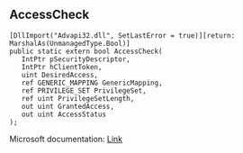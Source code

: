 ## AccessCheck

```
[DllImport("Advapi32.dll", SetLastError = true)][return: MarshalAs(UnmanagedType.Bool)]
public static extern bool AccessCheck(
   IntPtr pSecurityDescriptor,
   IntPtr hClientToken,
   uint DesiredAccess,
   ref GENERIC_MAPPING GenericMapping,
   ref PRIVILEGE_SET PrivilegeSet,
   ref uint PrivilegeSetLength,
   out uint GrantedAccess,
   out uint AccessStatus
);
```

Microsoft documentation: [Link](https://docs.microsoft.com/en-us/windows/win32/api/securitybaseapi/nf-securitybaseapi-accesscheck)
